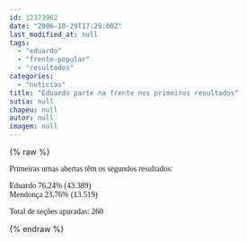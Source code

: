 ```yaml
---
id: 12373962
date: "2006-10-29T17:29:00Z"
last_modified_at: null
tags:
  - "eduardo"
  - "frente-popular"
  - "resultados"
categories:
  - "noticias"
title: "Eduardo parte na frente nos primeiros resultados"
sutia: null
chapeu: null
autor: null
imagem: null
---
```

{% raw %}
<p><P><FONT face=Verdana>Primeiras urnas abertas têm os segundos resultados:</FONT></P></p>
<p><P><FONT face=Verdana>Eduardo 76,24% (43.389)<BR></FONT><FONT face=Verdana>Mendonça 23,76% (13.519)</FONT></P></p>
<p><P><FONT face=Verdana>Total de&nbsp;seções&nbsp;apuradas: 260</FONT></P> </p>
{% endraw %}